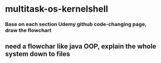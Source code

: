 # multitask-os-kernelshell

### Base on each section Udemy github code-changing page, draw the flowchart

## need a flowchar like java OOP, explain the whole system down to files
